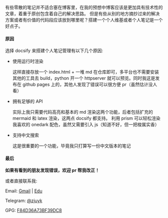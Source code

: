 有些零散的笔记并不适合塞在博客里，在我的预想中博客应该是更加具有技术性的文章，着重于原创包含着自己的解决思路。
但是有些从别的地方摘抄过来的解决方案或者有价值的代码段应该放到哪里呢？搭建一个个人维基或者个人笔记是一个好点子。

#### 原因

选择 docsify 来搭建个人笔记管理有以下几个原因:

- 使用运行时渲染

	这样直接存放一个 index.html + 一堆 md 在仓库即可，多平台也不需要安装其他的工具去 build，python 开一个
httpserver 就可以预览。同时我这是发布在 github pages 上的，其他人发现了错误可以很方便 pr（虽然估计没人看）

- 拥有足够的 API 

	实际上我只需要代码高亮和基本的 md 渲染这两个功能，后者包括扩充的 mermaid 和 latex 渲染，这两点 docsify 都支持。
利用 prism 可以轻松渲染我喜欢的 onedark 配色，虽然又需要引入 js（知道不好，但一把梭属实香）

- 支持中文搜索

	这是很重要的一个功能，毕竟我只打算写一份中文版本的笔记


#### 最后

**如果有看到的朋友发现错误，欢迎 pr 帮我改正！**

或者直接联系我:

Email: [Gmail](mailto:ownbyzjuyk@gmail.com) | [Edu](mailto:zjuyk@zju.edu.cn)

Telegram: [@zjuyk](https://t.me/zjuyk)

GPG: [F84D36A73BF39DC8](https://github.com/zjuyk.gpg)
